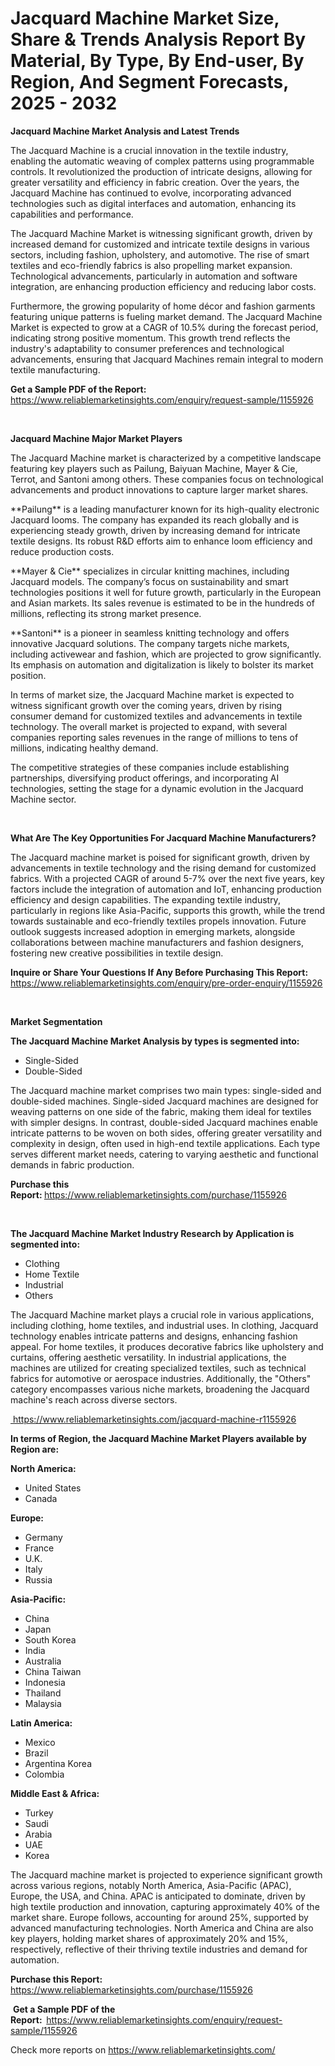 <p><h1>Jacquard Machine Market Size, Share & Trends Analysis Report By Material, By Type, By End-user, By Region, And Segment Forecasts, 2025 - 2032</h1></p><p><strong>Jacquard Machine Market Analysis and Latest Trends</strong></p>
<p><p>The Jacquard Machine is a crucial innovation in the textile industry, enabling the automatic weaving of complex patterns using programmable controls. It revolutionized the production of intricate designs, allowing for greater versatility and efficiency in fabric creation. Over the years, the Jacquard Machine has continued to evolve, incorporating advanced technologies such as digital interfaces and automation, enhancing its capabilities and performance.</p><p>The Jacquard Machine Market is witnessing significant growth, driven by increased demand for customized and intricate textile designs in various sectors, including fashion, upholstery, and automotive. The rise of smart textiles and eco-friendly fabrics is also propelling market expansion. Technological advancements, particularly in automation and software integration, are enhancing production efficiency and reducing labor costs.</p><p>Furthermore, the growing popularity of home décor and fashion garments featuring unique patterns is fueling market demand. The Jacquard Machine Market is expected to grow at a CAGR of 10.5% during the forecast period, indicating strong positive momentum. This growth trend reflects the industry's adaptability to consumer preferences and technological advancements, ensuring that Jacquard Machines remain integral to modern textile manufacturing.</p></p>
<p><strong>Get a Sample PDF of the Report:&nbsp;</strong> <a href="https://www.reliablemarketinsights.com/enquiry/request-sample/1155926?utm_campaign=2287&utm_medium=2&utm_source=Github&utm_content=ia&utm_term=19022025&utm_id=jacquard-machine">https://www.reliablemarketinsights.com/enquiry/request-sample/1155926</a></p>
<p>&nbsp;</p>
<p><strong>Jacquard Machine Major Market Players</strong></p>
<p><p>The Jacquard Machine market is characterized by a competitive landscape featuring key players such as Pailung, Baiyuan Machine, Mayer & Cie, Terrot, and Santoni among others. These companies focus on technological advancements and product innovations to capture larger market shares.</p><p>**Pailung** is a leading manufacturer known for its high-quality electronic Jacquard looms. The company has expanded its reach globally and is experiencing steady growth, driven by increasing demand for intricate textile designs. Its robust R&D efforts aim to enhance loom efficiency and reduce production costs.</p><p>**Mayer & Cie** specializes in circular knitting machines, including Jacquard models. The company’s focus on sustainability and smart technologies positions it well for future growth, particularly in the European and Asian markets. Its sales revenue is estimated to be in the hundreds of millions, reflecting its strong market presence.</p><p>**Santoni** is a pioneer in seamless knitting technology and offers innovative Jacquard solutions. The company targets niche markets, including activewear and fashion, which are projected to grow significantly. Its emphasis on automation and digitalization is likely to bolster its market position.</p><p>In terms of market size, the Jacquard Machine market is expected to witness significant growth over the coming years, driven by rising consumer demand for customized textiles and advancements in textile technology. The overall market is projected to expand, with several companies reporting sales revenues in the range of millions to tens of millions, indicating healthy demand.</p><p>The competitive strategies of these companies include establishing partnerships, diversifying product offerings, and incorporating AI technologies, setting the stage for a dynamic evolution in the Jacquard Machine sector.</p></p>
<p>&nbsp;</p>
<p><strong>What Are The Key Opportunities For Jacquard Machine Manufacturers?</strong></p>
<p><p>The Jacquard machine market is poised for significant growth, driven by advancements in textile technology and the rising demand for customized fabrics. With a projected CAGR of around 5-7% over the next five years, key factors include the integration of automation and IoT, enhancing production efficiency and design capabilities. The expanding textile industry, particularly in regions like Asia-Pacific, supports this growth, while the trend towards sustainable and eco-friendly textiles propels innovation. Future outlook suggests increased adoption in emerging markets, alongside collaborations between machine manufacturers and fashion designers, fostering new creative possibilities in textile design.</p></p>
<p><strong>Inquire or Share Your Questions If Any Before Purchasing This Report:</strong> <a href="https://www.reliablemarketinsights.com/enquiry/pre-order-enquiry/1155926?utm_campaign=2287&utm_medium=2&utm_source=Github&utm_content=ia&utm_term=19022025&utm_id=jacquard-machine">https://www.reliablemarketinsights.com/enquiry/pre-order-enquiry/1155926</a></p>
<p>&nbsp;</p>
<p><strong>Market Segmentation</strong></p>
<p><strong>The Jacquard Machine Market Analysis by types is segmented into:</strong></p>
<p><ul><li>Single-Sided</li><li>Double-Sided</li></ul></p>
<p><p>The Jacquard machine market comprises two main types: single-sided and double-sided machines. Single-sided Jacquard machines are designed for weaving patterns on one side of the fabric, making them ideal for textiles with simpler designs. In contrast, double-sided Jacquard machines enable intricate patterns to be woven on both sides, offering greater versatility and complexity in design, often used in high-end textile applications. Each type serves different market needs, catering to varying aesthetic and functional demands in fabric production.</p></p>
<p><strong>Purchase this Report:&nbsp;</strong><a href="https://www.reliablemarketinsights.com/purchase/1155926?utm_campaign=2287&utm_medium=2&utm_source=Github&utm_content=ia&utm_term=19022025&utm_id=jacquard-machine">https://www.reliablemarketinsights.com/purchase/1155926</a></p>
<p>&nbsp;</p>
<p><strong>The Jacquard Machine Market Industry Research by Application is segmented into:</strong></p>
<p><ul><li>Clothing</li><li>Home Textile</li><li>Industrial</li><li>Others</li></ul></p>
<p><p>The Jacquard Machine market plays a crucial role in various applications, including clothing, home textiles, and industrial uses. In clothing, Jacquard technology enables intricate patterns and designs, enhancing fashion appeal. For home textiles, it produces decorative fabrics like upholstery and curtains, offering aesthetic versatility. In industrial applications, the machines are utilized for creating specialized textiles, such as technical fabrics for automotive or aerospace industries. Additionally, the "Others" category encompasses various niche markets, broadening the Jacquard machine's reach across diverse sectors.</p></p>
<p><a href="https://www.reliablemarketinsights.com/jacquard-machine-r1155926?utm_campaign=2287&utm_medium=2&utm_source=Github&utm_content=ia&utm_term=19022025&utm_id=jacquard-machine">&nbsp;https://www.reliablemarketinsights.com/jacquard-machine-r1155926</a></p>
<p><strong>In terms of Region, the Jacquard Machine Market Players available by Region are:</strong></p>
<p>
    <p> <strong> North America: </strong>
        <ul>
            <li>United States</li>
            <li>Canada</li>
        </ul>
        </p> 
    <p> <strong> Europe: </strong>
        <ul>
            <li>Germany</li>
            <li>France</li>
            <li>U.K.</li>
            <li>Italy</li>
            <li>Russia</li>
        </ul>
        </p> 
    <p> <strong> Asia-Pacific: </strong>
        <ul>
            <li>China</li>
            <li>Japan</li>
            <li>South Korea</li>
            <li>India</li>
            <li>Australia</li>
            <li>China Taiwan</li>
            <li>Indonesia</li>
            <li>Thailand</li>
            <li>Malaysia</li>
        </ul>
        </p> 
    <p> <strong> Latin America: </strong>
        <ul>
            <li>Mexico</li>
            <li>Brazil</li>
            <li>Argentina Korea</li>
            <li>Colombia</li>
        </ul>
        </p> 
    <p> <strong> Middle East & Africa: </strong>
        <ul>
            <li>Turkey</li>
            <li>Saudi</li>
            <li>Arabia</li>
            <li>UAE</li>
            <li>Korea</li>
        </ul>
    </p>
    </p>
<p><p>The Jacquard machine market is projected to experience significant growth across various regions, notably North America, Asia-Pacific (APAC), Europe, the USA, and China. APAC is anticipated to dominate, driven by high textile production and innovation, capturing approximately 40% of the market share. Europe follows, accounting for around 25%, supported by advanced manufacturing technologies. North America and China are also key players, holding market shares of approximately 20% and 15%, respectively, reflective of their thriving textile industries and demand for automation.</p></p>
<p><strong>Purchase this Report: </strong><a href="https://www.reliablemarketinsights.com/purchase/1155926?utm_campaign=2287&utm_medium=2&utm_source=Github&utm_content=ia&utm_term=19022025&utm_id=jacquard-machine">https://www.reliablemarketinsights.com/purchase/1155926</a></p>
<p>&nbsp;<strong>Get a Sample PDF of the Report:&nbsp;&nbsp;</strong><a href="https://www.reliablemarketinsights.com/enquiry/request-sample/1155926?utm_campaign=2287&utm_medium=2&utm_source=Github&utm_content=ia&utm_term=19022025&utm_id=jacquard-machine">https://www.reliablemarketinsights.com/enquiry/request-sample/1155926</a></p>
<p><strong></strong></p>
<p>Check more reports on <a href="https://www.reliablemarketinsights.com/?utm_campaign=2287&utm_medium=2&utm_source=Github&utm_content=ia&utm_term=19022025&utm_id=jacquard-machine">https://www.reliablemarketinsights.com/</a></p>